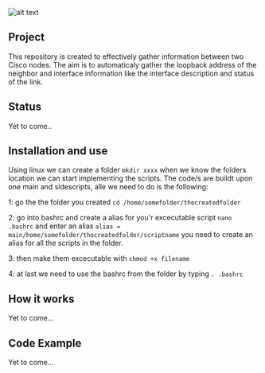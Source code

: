 ![alt text](https://imgur.com/LxImKqy.png)

## Project
This repository is created to effectively gather information between two Cisco nodes. The aim is to automaticaly gather the loopback address of the neighbor and interface information like the interface description and status of the link. 

## Status 
Yet to come.. 

## Installation and use
Using linux we can create a folder ```mkdir xxxx``` when we know the folders location we can start implementing the scripts. The code/s are buildt upon one main and sidescripts, alle we need to do is the following: 

1: go the the folder you created ```cd /home/somefolder/thecreatedfolder```

2: go into bashrc and create a alias for you'r excecutable script ```nano .bashrc``` and enter an alias ```alias = main/home/somefolder/thecreatedfolder/scriptname``` you need to create an alias for all the scripts in the folder. 

3: then make them excecutable with ```chmod +x filename```

4: at last we need to use the bashrc from the folder by typing ```. .bashrc```

## How it works
Yet to come... 

## Code Example
Yet to come...
